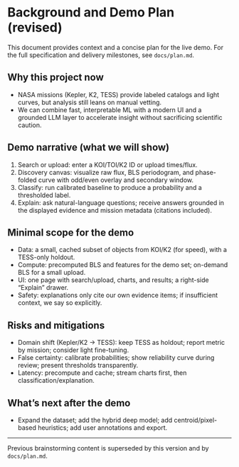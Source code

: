 # Background and Demo Plan (revised)

This document provides context and a concise plan for the live demo. For the full specification and delivery milestones, see `docs/plan.md`.

## Why this project now
- NASA missions (Kepler, K2, TESS) provide labeled catalogs and light curves, but analysis still leans on manual vetting.
- We can combine fast, interpretable ML with a modern UI and a grounded LLM layer to accelerate insight without sacrificing scientific caution.

## Demo narrative (what we will show)
1) Search or upload: enter a KOI/TOI/K2 ID or upload times/flux.
2) Discovery canvas: visualize raw flux, BLS periodogram, and phase-folded curve with odd/even overlay and secondary window.
3) Classify: run calibrated baseline to produce a probability and a thresholded label.
4) Explain: ask natural-language questions; receive answers grounded in the displayed evidence and mission metadata (citations included).

## Minimal scope for the demo
- Data: a small, cached subset of objects from KOI/K2 (for speed), with a TESS-only holdout.
- Compute: precomputed BLS and features for the demo set; on-demand BLS for a small upload.
- UI: one page with search/upload, charts, and results; a right-side “Explain” drawer.
- Safety: explanations only cite our own evidence items; if insufficient context, we say so explicitly.

## Risks and mitigations
- Domain shift (Kepler/K2 -> TESS): keep TESS as holdout; report metric by mission; consider light fine-tuning.
- False certainty: calibrate probabilities; show reliability curve during review; present thresholds transparently.
- Latency: precompute and cache; stream charts first, then classification/explanation.

## What’s next after the demo
- Expand the dataset; add the hybrid deep model; add centroid/pixel-based heuristics; add user annotations and export.

---
Previous brainstorming content is superseded by this version and by `docs/plan.md`.
